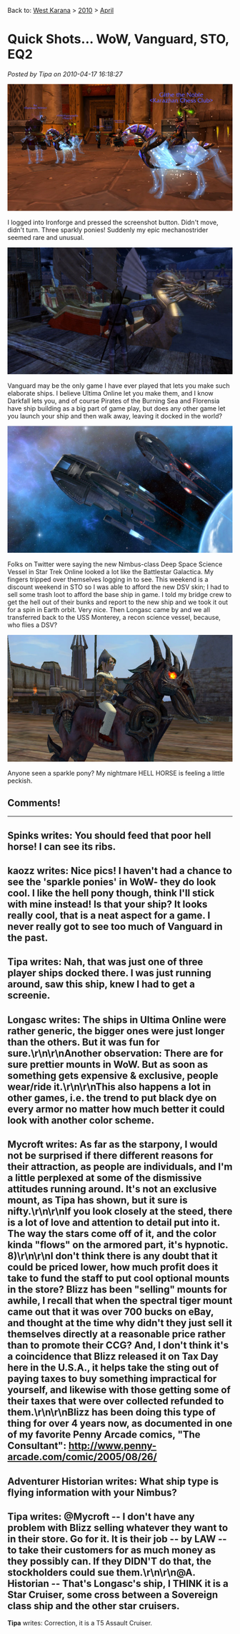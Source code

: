 Back to: [West Karana](/posts/westkarana.md) > [2010](/posts/2010/westkarana.md) > [April](./westkarana.md)
# Quick Shots... WoW, Vanguard, STO, EQ2

*Posted by Tipa on 2010-04-17 16:18:27*

[![](../../../uploads/2010/04/WoW-2010-04-16-19-02-11-50.jpg "WoW 2010-04-16 19-02-11-50")](../../../uploads/2010/04/WoW-2010-04-16-19-02-11-50.jpg)

I logged into Ironforge and pressed the screenshot button. Didn't move, didn't turn. Three sparkly ponies! Suddenly my epic mechanostrider seemed rare and unusual.

[![](../../../uploads/2010/04/vgclient-2010-04-17-14-45-56-91.jpg "vgclient 2010-04-17 14-45-56-91")](../../../uploads/2010/04/vgclient-2010-04-17-14-45-56-91.jpg)

Vanguard may be the only game I have ever played that lets you make such elaborate ships. I believe Ultima Online let you make them, and I know Darkfall lets you, and of course Pirates of the Burning Sea and Florensia have ship building as a big part of game play, but does any other game let you launch your ship and then walk away, leaving it docked in the world?

[![](../../../uploads/2010/04/GameClient-2010-04-16-20-17-54-47.jpg "GameClient 2010-04-16 20-17-54-47")](../../../uploads/2010/04/GameClient-2010-04-16-20-17-54-47.jpg)

Folks on Twitter were saying the new Nimbus-class Deep Space Science Vessel in Star Trek Online looked a lot like the Battlestar Galactica. My fingers tripped over themselves logging in to see. This weekend is a discount weekend in STO so I was able to afford the new DSV skin; I had to sell some trash loot to afford the base ship in game. I told my bridge crew to get the hell out of their bunks and report to the new ship and we took it out for a spin in Earth orbit. Very nice. Then Longasc came by and we all transferred back to the USS Monterey, a recon science vessel, because, who flies a DSV?

[![](../../../uploads/2010/04/EverQuest2-2010-04-17-17-01-01-38.jpg "EverQuest2 2010-04-17 17-01-01-38")](../../../uploads/2010/04/EverQuest2-2010-04-17-17-01-01-38.jpg)

Anyone seen a sparkle pony? My nightmare HELL HORSE is feeling a little peckish.

## Comments!
---
**Spinks** writes: You should feed that poor hell horse! I can see its ribs.
---
**kaozz** writes: Nice pics! I haven't had a chance to see the 'sparkle ponies' in WoW- they do look cool. I like the hell pony though, think I'll stick with mine instead!  Is that your ship? It looks really cool, that is a neat aspect for a game. I never really got to see too much of Vanguard in the past.
---
**Tipa** writes: Nah, that was just one of three player ships docked there. I was just running around, saw this ship, knew I had to get a screenie.
---
**Longasc** writes: The ships in Ultima Online were rather generic, the bigger ones were just longer than the others. But it was fun for sure.\r\n\r\nAnother observation: There are for sure prettier mounts in WoW. But as soon as something gets expensive &amp; exclusive, people wear/ride it.\r\n\r\nThis also happens a lot in other games, i.e. the trend to put black dye on every armor no matter how much better it could look with another color scheme.
---
**Mycroft** writes: As far as the starpony, I would not be surprised if there different reasons for their attraction, as people are individuals, and I'm a little perplexed at some of the dismissive attitudes running around.  It's not an exclusive mount, as Tipa has shown, but it sure is nifty.\r\n\r\nIf you look closely at the steed, there is a lot of love and attention to detail put into it.  The way the stars come off of it, and the color kinda "flows" on the armored part, it's hypnotic.  8)\r\n\r\nI don't think there is any doubt that it could be priced lower, how much profit does it take to fund the staff to put cool optional mounts in the store?  Blizz has been "selling" mounts for awhile, I recall that when the spectral tiger mount came out that it was over 700 bucks on eBay, and thought at the time why didn't they just sell it themselves directly at a reasonable price rather than to promote their CCG?  And, I don't think it's a coincidence that Blizz released it on Tax Day here in the U.S.A., it helps take the sting out of paying taxes to buy something impractical for yourself, and likewise with those getting some of their taxes that were over collected refunded to them.\r\n\r\nBlizz has been doing this type of thing for over 4 years now, as documented in one of my favorite Penny Arcade comics, "The Consultant": http://www.penny-arcade.com/comic/2005/08/26/
---
**Adventurer Historian** writes: What ship type is flying information with your Nimbus?
---
**Tipa** writes: @Mycroft -- I don't have any problem with Blizz selling whatever they want to in their store. Go for it. It is their job -- by LAW -- to take their customers for as much money as they possibly can. If they DIDN'T do that, the stockholders could sue them.\r\n\r\n@A. Historian -- That's Longasc's ship, I THINK it is a Star Cruiser, some cross between a Sovereign class ship and the other star cruisers.
---
**Tipa** writes: Correction, it is a T5 Assault Cruiser.
